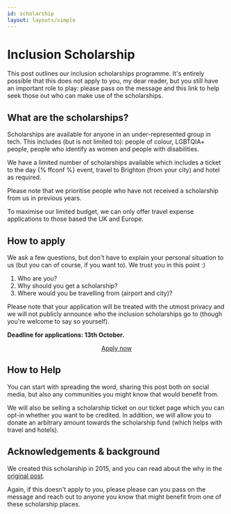 ```yaml
---
id: scholarship
layout: layouts/simple
---
```


# Inclusion Scholarship

This post outlines our inclusion scholarships programme. It's entirely possible that this does not apply to you, my dear reader, but you still have an important role to play: please pass on the message and this link to help seek those out who can make use of the scholarships.

## What are the scholarships?

Scholarships are available for anyone in an under-represented group in tech. This includes (but is not limited to): people of colour, LGBTQIA+ people, people who identify as women and people with disabilities.

We have a limited number of scholarships available which includes a ticket to the day {% ffconf %} event, travel to Brighton (from your city) and hotel as required.

Please note that we prioritise people who have not received a scholarship from us in previous years.

To maximise our limited budget, we can only offer travel expense applications to those based the UK and Europe.

## How to apply

We ask a few questions, but don't have to explain your personal situation to us (but you can of course, if you want to). We trust you in this point :)

1. Who are you?
2. Why should you get a scholarship?
3. Where would you be travelling from (airport and city)?

Please note that your application will be treated with the utmost privacy and we will not publicly announce who the inclusion scholarships go to (though you're welcome to say so yourself).

**Deadline for applications: 13th October.**

<center>
<a class="pill-button" href="https://ffconf.org/scholarship-apply" target="_blank" rel="noopener">Apply now</a>
</center>

## How to Help

You can start with spreading the word, sharing this post both on social media, but also any communities you might know that would benefit from.

We will also be selling a scholarship ticket on our ticket page which you can opt-in whether you want to be credited. In addition, we will allow you to donate an arbitrary amount towards the scholarship fund (which helps with travel and hotels).

## Acknowledgements & background

We created this scholarship in 2015, and you can read about the why in the <a href="https://remysharp.com/2015/08/28/diversity-scholarships#why" target="_blank" rel="noopener">original post</a>.

Again, if this doesn't apply to you, please please can you pass on the message and reach out to anyone you know that might benefit from one of these scholarship places.
